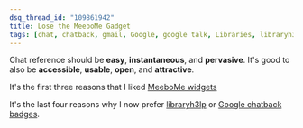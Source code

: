 ```yaml
---
dsq_thread_id: "109861942"
title: Lose the MeeboMe Gadget
tags: [chat, chatback, gmail, Google, google talk, Libraries, libraryh3lp, meebmo, meebo]
--- 
```


Chat reference should be **easy**, **instantaneous**, and **pervasive**. It's good to also be **accessible**, **usable**, **open**, and **attractive**.

It's the first three reasons that I liked [MeeboMe widgets](http://www.meebome.com/)

It's the last four reasons why I now prefer [libraryh3lp](http://code.google.com/p/libraryh3lp/) or [Google chatback badges](http://googletalk.blogspot.com/2008/02/google-talk-chatback.html).